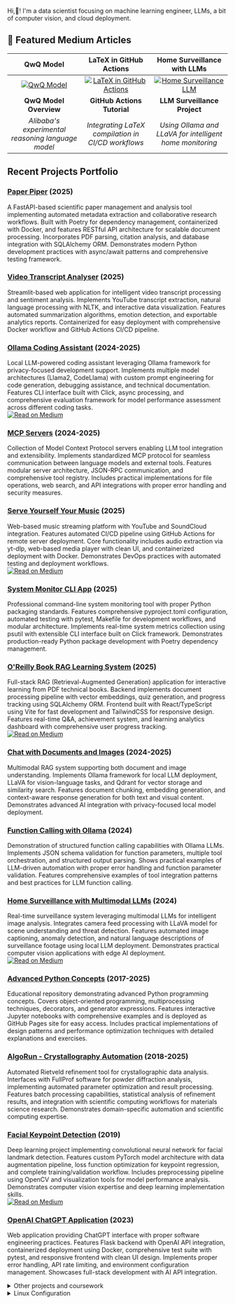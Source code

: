 Hi,👋! I'm a data scientist focusing on machine learning engineer, LLMs, a bit of computer vision, and cloud deployment. 

## 📝 Featured Medium Articles

| QwQ Model | LaTeX in GitHub Actions | Home Surveillance with LLMs |
|:-:|:-:|:-:|
| [![QwQ Model](https://miro.medium.com/v2/resize:fit:640/format:webp/1*w611lcdR3yKnGf1rwWduKg.jpeg)](https://medium.com/@balazskocsis/running-qwq-with-ollama-on-local-hardware-f7cec53d03a0) | [![LaTeX in GitHub Actions](https://miro.medium.com/v2/resize:fit:640/format:webp/1*s4zL97JLve9H5UCHHjQhDg.jpeg)](https://medium.com/@balazskocsis/latex-in-github-actions-3cf2d591fee8) | [![Home Surveillance LLM](https://miro.medium.com/v2/resize:fit:720/format:webp/1*9X9GKaitSJGF5BmuGOjObw.png)](https://python.plainenglish.io/home-surveillance-with-llms-ollama-using-llava-1-6-005f193293d3) |
| **QwQ Model Overview** | **GitHub Actions Tutorial** | **LLM Surveillance Project** |
| *Alibaba's experimental reasoning language model* | *Integrating LaTeX compilation in CI/CD workflows* | *Using Ollama and LLaVA for intelligent home monitoring* |

## Recent Projects Portfolio

### **[Paper Piper](https://github.com/bkocis/paper-piper)** (2025)
A FastAPI-based scientific paper management and analysis tool implementing automated metadata extraction and collaborative research workflows. Built with Poetry for dependency management, containerized with Docker, and features RESTful API architecture for scalable document processing. Incorporates PDF parsing, citation analysis, and database integration with SQLAlchemy ORM. Demonstrates modern Python development practices with async/await patterns and comprehensive testing framework.

### **[Video Transcript Analyser](https://github.com/bkocis/video-transcript-analyser)** (2025)
Streamlit-based web application for intelligent video transcript processing and sentiment analysis. Implements YouTube transcript extraction, natural language processing with NLTK, and interactive data visualization. Features automated summarization algorithms, emotion detection, and exportable analytics reports. Containerized for easy deployment with comprehensive Docker workflow and GitHub Actions CI/CD pipeline.

### **[Ollama Coding Assistant](https://github.com/bkocis/ollama-coding-assistant)** (2024-2025)
Local LLM-powered coding assistant leveraging Ollama framework for privacy-focused development support. Implements multiple model architectures (Llama2, CodeLlama) with custom prompt engineering for code generation, debugging assistance, and technical documentation. Features CLI interface built with Click, async processing, and comprehensive evaluation framework for model performance assessment across different coding tasks.  
<a href="https://medium.com/@balazskocsis/list/ollama-run-llms-localy-f9f124256761" target="blank"><img align="top" src="https://img.shields.io/badge/Medium-000000?style=for-the-badge&logo=medium&logoColor=white" alt="Read on Medium"/></a>

### **[MCP Servers](https://github.com/bkocis/mcp-servers)** (2024-2025)
Collection of Model Context Protocol servers enabling LLM tool integration and extensibility. Implements standardized MCP protocol for seamless communication between language models and external tools. Features modular server architecture, JSON-RPC communication, and comprehensive tool registry. Includes practical implementations for file operations, web search, and API integrations with proper error handling and security measures.

### **[Serve Yourself Your Music](https://github.com/bkocis/serve-yourself-your-music-public)** (2025)
Web-based music streaming platform with YouTube and SoundCloud integration. Features automated CI/CD pipeline using GitHub Actions for remote server deployment. Core functionality includes audio extraction via yt-dlp, web-based media player with clean UI, and containerized deployment with Docker. Demonstrates DevOps practices with automated testing and deployment workflows.  
<a href="https://medium.com/@balazskocis/deploying-to-a-server-with-github-actions-a-deep-dive-e8558e83a4d7" target="blank"><img align="top" src="https://img.shields.io/badge/Medium-000000?style=for-the-badge&logo=medium&logoColor=white" alt="Read on Medium"/></a>

### **[System Monitor CLI App](https://github.com/bkocis/system-monitor-cli-app)** (2025)
Professional command-line system monitoring tool with proper Python packaging standards. Features comprehensive pyproject.toml configuration, automated testing with pytest, Makefile for development workflows, and modular architecture. Implements real-time system metrics collection using psutil with extensible CLI interface built on Click framework. Demonstrates production-ready Python package development with Poetry dependency management.

### **[O'Reilly Book RAG Learning System](https://github.com/bkocis/oreilly-book-rag)** (2025)
Full-stack RAG (Retrieval-Augmented Generation) application for interactive learning from PDF technical books. Backend implements document processing pipeline with vector embeddings, quiz generation, and progress tracking using SQLAlchemy ORM. Frontend built with React/TypeScript using Vite for fast development and TailwindCSS for responsive design. Features real-time Q&A, achievement system, and learning analytics dashboard with comprehensive user progress tracking.  
<a href="https://medium.com/@balazskocsis/how-to-define-endpoints-for-image-captioning-applications-using-fastapi-0ef5ffba65a4" target="blank"><img align="top" src="https://img.shields.io/badge/Medium-000000?style=for-the-badge&logo=medium&logoColor=white" alt="Read on Medium"/></a>

### **[Chat with Documents and Images](https://github.com/bkocis/chat-with-documents-and-images)** (2024-2025)
Multimodal RAG system supporting both document and image understanding. Implements Ollama framework for local LLM deployment, LLaVA for vision-language tasks, and Qdrant for vector storage and similarity search. Features document chunking, embedding generation, and context-aware response generation for both text and visual content. Demonstrates advanced AI integration with privacy-focused local model deployment.

### **[Function Calling with Ollama](https://github.com/bkocis/function-calling-with-ollama)** (2024)
Demonstration of structured function calling capabilities with Ollama LLMs. Implements JSON schema validation for function parameters, multiple tool orchestration, and structured output parsing. Shows practical examples of LLM-driven automation with proper error handling and function parameter validation. Features comprehensive examples of tool integration patterns and best practices for LLM function calling.

### **[Home Surveillance with Multimodal LLMs](https://github.com/bkocis/home-surveillance-with-multimodal-llms)** (2024)
Real-time surveillance system leveraging multimodal LLMs for intelligent image analysis. Integrates camera feed processing with LLaVA model for scene understanding and threat detection. Features automated image captioning, anomaly detection, and natural language descriptions of surveillance footage using local LLM deployment. Demonstrates practical computer vision applications with edge AI deployment.  
<a href="https://python.plainenglish.io/home-surveillance-with-llms-ollama-using-llava-1-6-005f193293d3" target="blank"><img align="top" src="https://img.shields.io/badge/Medium-000000?style=for-the-badge&logo=medium&logoColor=white" alt="Read on Medium"/></a>

### **[Advanced Python Concepts](https://github.com/bkocis/advance-your-python)** (2017-2025)
Educational repository demonstrating advanced Python programming concepts. Covers object-oriented programming, multiprocessing techniques, decorators, and generator expressions. Features interactive Jupyter notebooks with comprehensive examples and is deployed as GitHub Pages site for easy access. Includes practical implementations of design patterns and performance optimization techniques with detailed explanations and exercises.

### **[AlgoRun - Crystallography Automation](https://github.com/bkocis/AlgoRun)** (2018-2025)
Automated Rietveld refinement tool for crystallographic data analysis. Interfaces with FullProf software for powder diffraction analysis, implementing automated parameter optimization and result processing. Features batch processing capabilities, statistical analysis of refinement results, and integration with scientific computing workflows for materials science research. Demonstrates domain-specific automation and scientific computing expertise.

### **[Facial Keypoint Detection](https://github.com/bkocis/CVND_Pr_1_Facial_Keypoint_Detection)** (2019)
Deep learning project implementing convolutional neural network for facial landmark detection. Features custom PyTorch model architecture with data augmentation pipeline, loss function optimization for keypoint regression, and complete training/validation workflow. Includes preprocessing pipeline using OpenCV and visualization tools for model performance analysis. Demonstrates computer vision expertise and deep learning implementation skills.  
<a href="https://medium.com/@balazskocsis/background-removal-and-image-captioning-write-a-flask-app-and-host-it-5c8ca4194542" target="blank"><img align="top" src="https://img.shields.io/badge/Medium-000000?style=for-the-badge&logo=medium&logoColor=white" alt="Read on Medium"/></a>

### **[OpenAI ChatGPT Application](https://github.com/bkocis/openai-chatgpt-app)** (2023)
Web application providing ChatGPT interface with proper software engineering practices. Features Flask backend with OpenAI API integration, containerized deployment using Docker, comprehensive test suite with pytest, and responsive frontend with clean UI design. Implements proper error handling, API rate limiting, and environment configuration management. Showcases full-stack development with AI API integration.


<details>
<summary> Other projects and coursework</summary>
  
- **[AWS Recognition Object Detection](https://github.com/bkocis/bertelsmann-dsml-group-projects)** - Cloud-based computer vision
- **Kubernetes & Docker**
  - [Flask App on AWS EKS](https://github.com/bkocis/CloudDevOps-ND-Capstone) - Docker containerization with Kubernetes deployment
  - [Kubernetes Cluster Deployment](https://github.com/bkocis/cloud-miniproject-01/tree/test-kubernetes) - Flask application orchestration
- **[ML Microservice Operationalization](https://github.com/bkocis/CloudDevOps-ND-Operationalize-ML-Microservice)**
- **[Infrastructure as Code](https://github.com/bkocis/CloudDevOps-ND-Infrastructure-as-code)** - AWS automation
</details>



<details>
<summary> Linux Configuration</summary>

- [Linux Command Collection](https://github.com/bkocis/one-liners) - Curated list of useful commands
- [Dotfiles](https://github.com/bkocis/dotfiles) - Personal configuration files
  - [Vim Configuration](https://github.com/bkocis/dotfiles/blob/master/vimrc)
  - [Shell Configuration](https://github.com/bkocis/dotfiles/blob/master/bashrc) - Bash & Zsh
</details>